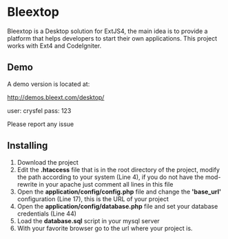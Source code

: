 <h1>Bleextop</h1>

Bleextop is a Desktop solution for ExtJS4, the main idea is to provide a platform that helps developers to start their own applications. This project works with Ext4 and CodeIgniter.

<h2>Demo</h2>
A demo version is located at: 

http://demos.bleext.com/desktop/

user: crysfel
pass: 123

Please report any issue

<h2>Installing</h2>
<ol>
	<li>Download the project</li>
	<li>Edit the <strong>.htaccess</strong> file that is in the root directory of the project, modify the path  according to your system (Line 4), if you do not have the mod-rewrite in your apache just comment all lines in this file</li>
	<li>Open the <strong>application/config/config.php</strong> file and change the <strong>'base_url'</strong> configuration (Line 17), this is the URL of your project</li>
	<li>Open the <strong>application/config/database.php</strong> file and set your database credentials (Line 44)</li>
	<li>Load the <strong>database.sql</strong> script in your mysql server</li>
	<li>With your favorite browser go to the url where your project is.</li>
</ol>
